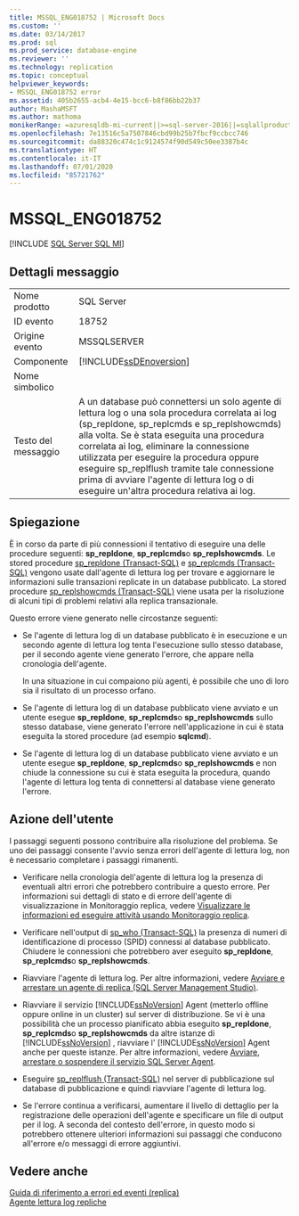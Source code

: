 ```yaml
---
title: MSSQL_ENG018752 | Microsoft Docs
ms.custom: ''
ms.date: 03/14/2017
ms.prod: sql
ms.prod_service: database-engine
ms.reviewer: ''
ms.technology: replication
ms.topic: conceptual
helpviewer_keywords:
- MSSQL_ENG018752 error
ms.assetid: 405b2655-acb4-4e15-bcc6-b8f86bb22b37
author: MashaMSFT
ms.author: mathoma
monikerRange: =azuresqldb-mi-current||>=sql-server-2016||=sqlallproducts-allversions
ms.openlocfilehash: 7e13516c5a7507846cbd99b25b7fbcf9ccbcc746
ms.sourcegitcommit: da88320c474c1c9124574f90d549c50ee3387b4c
ms.translationtype: HT
ms.contentlocale: it-IT
ms.lasthandoff: 07/01/2020
ms.locfileid: "85721762"
---
```

# <a name="mssql_eng018752"></a>MSSQL_ENG018752
[!INCLUDE [SQL Server SQL MI](../../includes/applies-to-version/sql-asdbmi.md)]
    
## <a name="message-details"></a>Dettagli messaggio  
  
|||  
|-|-|  
|Nome prodotto|SQL Server|  
|ID evento|18752|  
|Origine evento|MSSQLSERVER|  
|Componente|[!INCLUDE[ssDEnoversion](../../includes/ssdenoversion-md.md)]|  
|Nome simbolico||  
|Testo del messaggio|A un database può connettersi un solo agente di lettura log o una sola procedura correlata ai log (sp_repldone, sp_replcmds e sp_replshowcmds) alla volta. Se è stata eseguita una procedura correlata ai log, eliminare la connessione utilizzata per eseguire la procedura oppure eseguire sp_replflush tramite tale connessione prima di avviare l'agente di lettura log o di eseguire un'altra procedura relativa ai log.|  
  
## <a name="explanation"></a>Spiegazione  
 È in corso da parte di più connessioni il tentativo di eseguire una delle procedure seguenti: **sp_repldone**, **sp_replcmds**o **sp_replshowcmds**. Le stored procedure [sp_repldone &#40;Transact-SQL&#41;](../../relational-databases/system-stored-procedures/sp-repldone-transact-sql.md) e [sp_replcmds &#40;Transact-SQL&#41;](../../relational-databases/system-stored-procedures/sp-replcmds-transact-sql.md) vengono usate dall'agente di lettura log per trovare e aggiornare le informazioni sulle transazioni replicate in un database pubblicato. La stored procedure [sp_replshowcmds &#40;Transact-SQL&#41;](../../relational-databases/system-stored-procedures/sp-replshowcmds-transact-sql.md) viene usata per la risoluzione di alcuni tipi di problemi relativi alla replica transazionale.  
  
 Questo errore viene generato nelle circostanze seguenti:  
  
-   Se l'agente di lettura log di un database pubblicato è in esecuzione e un secondo agente di lettura log tenta l'esecuzione sullo stesso database, per il secondo agente viene generato l'errore, che appare nella cronologia dell'agente.  
  
     In una situazione in cui compaiono più agenti, è possibile che uno di loro sia il risultato di un processo orfano.  
  
-   Se l'agente di lettura log di un database pubblicato viene avviato e un utente esegue **sp_repldone**, **sp_replcmds**o **sp_replshowcmds** sullo stesso database, viene generato l'errore nell'applicazione in cui è stata eseguita la stored procedure (ad esempio **sqlcmd**).  
  
-   Se l'agente di lettura log di un database pubblicato viene avviato e un utente esegue **sp_repldone**, **sp_replcmds**o **sp_replshowcmds** e non chiude la connessione su cui è stata eseguita la procedura, quando l'agente di lettura log tenta di connettersi al database viene generato l'errore.  
  
## <a name="user-action"></a>Azione dell'utente  
 I passaggi seguenti possono contribuire alla risoluzione del problema. Se uno dei passaggi consente l'avvio senza errori dell'agente di lettura log, non è necessario completare i passaggi rimanenti.  
  
-   Verificare nella cronologia dell'agente di lettura log la presenza di eventuali altri errori che potrebbero contribuire a questo errore. Per informazioni sui dettagli di stato e di errore dell'agente di visualizzazione in Monitoraggio replica, vedere [Visualizzare le informazioni ed eseguire attività usando Monitoraggio replica](../../relational-databases/replication/monitor/view-information-and-perform-tasks-replication-monitor.md).  
  
-   Verificare nell'output di [sp_who &#40;Transact-SQL&#41;](../../relational-databases/system-stored-procedures/sp-who-transact-sql.md) la presenza di numeri di identificazione di processo (SPID) connessi al database pubblicato. Chiudere le connessioni che potrebbero aver eseguito **sp_repldone**, **sp_replcmds**o **sp_replshowcmds**.  
  
-   Riavviare l'agente di lettura log. Per altre informazioni, vedere [Avviare e arrestare un agente di replica &#40;SQL Server Management Studio&#41;](../../relational-databases/replication/agents/start-and-stop-a-replication-agent-sql-server-management-studio.md).  
  
-   Riavviare il servizio [!INCLUDE[ssNoVersion](../../includes/ssnoversion-md.md)] Agent (metterlo offline oppure online in un cluster) sul server di distribuzione. Se vi è una possibilità che un processo pianificato abbia eseguito **sp_repldone**, **sp_replcmds**o **sp_replshowcmds** da altre istanze di [!INCLUDE[ssNoVersion](../../includes/ssnoversion-md.md)] , riavviare l' [!INCLUDE[ssNoVersion](../../includes/ssnoversion-md.md)] Agent anche per queste istanze. Per altre informazioni, vedere [Avviare, arrestare o sospendere il servizio SQL Server Agent](https://msdn.microsoft.com/library/c95a9759-dd30-4ab6-9ab0-087bb3bfb97c).  
  
-   Eseguire [sp_replflush &#40;Transact-SQL&#41;](../../relational-databases/system-stored-procedures/sp-replflush-transact-sql.md) nel server di pubblicazione sul database di pubblicazione e quindi riavviare l'agente di lettura log.  
  
-   Se l'errore continua a verificarsi, aumentare il livello di dettaglio per la registrazione delle operazioni dell'agente e specificare un file di output per il log. A seconda del contesto dell'errore, in questo modo si potrebbero ottenere ulteriori informazioni sui passaggi che conducono all'errore e/o messaggi di errore aggiuntivi.  
  
## <a name="see-also"></a>Vedere anche  
 [Guida di riferimento a errori ed eventi &#40;replica&#41;](../../relational-databases/replication/errors-and-events-reference-replication.md)   
 [Agente lettura log repliche](../../relational-databases/replication/agents/replication-log-reader-agent.md)  
  
  
